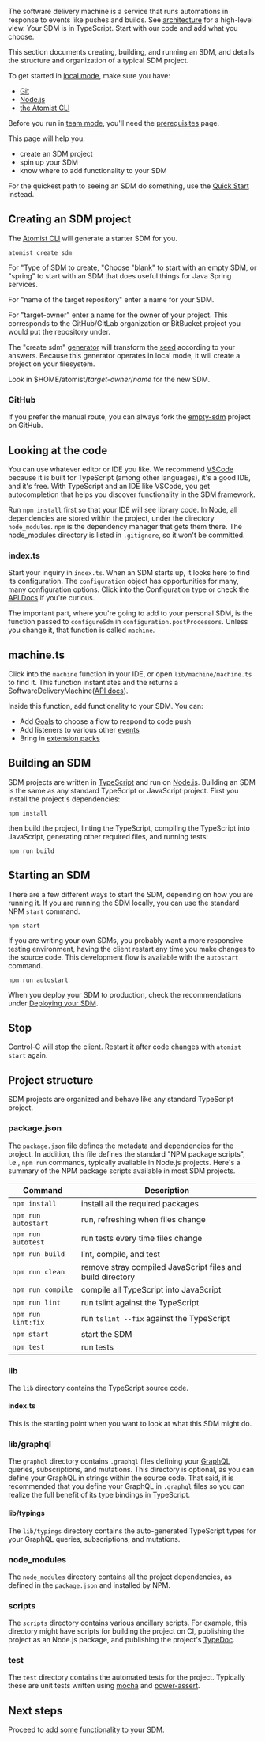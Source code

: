 The software delivery machine is a service that runs automations in response to events
like pushes and builds. See [architecture][] for a high-level view. Your SDM is in TypeScript.
Start with our code and add what you choose.

[architecture]: architecture.md (Atomist SDM Architecture)
[local]: local.md (Atomist SDM Local Mode)
[team]: team.md (Atomist SDM Team Mode)

This section documents creating, building, and running an SDM,
and details the
structure and organization of a typical SDM project.

To get started in [local mode][local], make sure you have:

-   [Git][]
-   [Node.js][prereq-install-node]
-   [the Atomist CLI][prereq-install-cli]

Before you run in [team mode][team], you'll need the [prerequisites][prereq-prereq] page.

This page will help you:

*  create an SDM project
*  spin up your SDM
*  know where to add functionality to your SDM

[git]: https://git-scm.com/downloads  (Install Git)
[prereq-prereq]: ../developer/prerequisites.md (Atomist Automation Prerequisites)
[prereq-install-node]: ../developer/prerequisites.md#nodejs (Install Node.js)
[prereq-install-cli]: ../developer/prerequisites.md#atomist-cli (Install the Atomist CLI)
[quick-start]: ../quick-start.md (Developer Quick Start)

For the quickest path to seeing an SDM do something, use the [Quick Start][quick-start] instead.

## Creating an SDM project

The [Atomist CLI][cli] will generate a starter SDM for you.

```
atomist create sdm
```

For "Type of SDM to create, "Choose "blank" to start with an empty SDM, or "spring" to start with
an SDM that does useful things for Java Spring services.

For "name of the target repository" enter a name for your SDM.

For "target-owner" enter a name for the owner of your project. This corresponds to the 
GitHub/GitLab organization or BitBucket project you would put the repository under.

The "create sdm" [generator](create.md#generator) will transform the [seed][] according
to your answers. Because this generator operates in local mode, it will create a project on your
filesystem.

Look in $HOME/atomist/_target-owner_/_name_ for the new SDM.

[sdm-core]: https://github.com/atomist/sdm-core (Atomist SDM - TypeScript)
[ts]: https://www.typescriptlang.org/ (TypeScript)
[gql]: http://graphql.org/ (GraphQL)
[seed]: https://github.com/atomist-seeds/empty-sdm (Blank SDM Seed Project)

### GitHub

If you prefer the manual route, you can always fork the [empty-sdm][seed]
project on GitHub.

## Looking at the code

You can use whatever editor or IDE you like. We recommend [VSCode][] because
it is built for TypeScript (among other languages), it's a good IDE, and it's free.
With TypeScript and an IDE like VSCode, you get autocompletion that helps you discover
functionality in the SDM framework.

Run `npm install` first so that your IDE will see library code. In Node, all dependencies
are stored within the project, under the directory `node_modules`. `npm` is the dependency manager 
that gets them there. The node_modules directory is listed in `.gitignore`, so it won't be committed.

### index.ts

Start your inquiry in `index.ts`.  When an SDM starts up, it looks here to find its configuration.
The `configuration` object has opportunities for many, many configuration options. Click into the Configuration type
or check the [API Docs][configuration-api-doc] if you're curious.

The important part, where you're going to add to your personal SDM, is the function passed to `configureSdm` in `configuration.postProcessors`. 
Unless you change it, that function is called `machine`.

## machine.ts

Click into the `machine` function in your IDE, or open `lib/machine/machine.ts` to find it. This function instantiates
and the returns a SoftwareDeliveryMachine([API docs][sdm-api-doc]).

Inside this function, add functionality to your SDM. You can:

*  Add [Goals](goal.md) to choose a flow to respond to code push
*  Add listeners to various other [events](events.md)
*  Bring in [extension packs](../pack/index.md)

[sdm-api-doc]: https://atomist.github.io/sdm/interfaces/_lib_api_machine_softwaredeliverymachine_.softwaredeliverymachine.html (API Docs for SoftwareDeliveryMachine)
[configuration-api-doc]: https://atomist.github.io/automation-client/interfaces/_lib_configuration_.configuration.html (API Docs for Configuration type)
[vscode]: https://code.visualstudio.com/ (VS Code IDE)

## Building an SDM

SDM projects are written in [TypeScript][ts] and
run on [Node.js][node].  Building an SDM is the same as
any standard TypeScript or JavaScript project.  First you install the
project's dependencies:

```
npm install
```

then build the project, linting the TypeScript, compiling the
TypeScript into JavaScript, generating other required files, and
running tests:

```
npm run build
```

[node]: https://nodejs.org/en/ (Node.js)

## Starting an SDM

There are a few different ways to start the SDM,
depending on how you are running it.  If you are running the
SDM locally, you can use the standard NPM `start`
command.

```
npm start
```

If you are writing your own SDMs, you probably want a more
responsive testing environment, having the client restart any time you
make changes to the source code.  This development
flow is available with the `autostart` command.

```
npm run autostart
```

When you deploy your SDM to production, check the recommendations under [Deploying your SDM][prod].

[prod]: sdm-deploy.md#production (SDM Production Deployment Considerations)

## Stop

Control-C will stop the client.  Restart it after code changes with
`atomist start` again.

## Project structure

SDM projects are organized and behave like any standard
TypeScript project.

### package.json

The `package.json` file defines the metadata and dependencies for the
project.  In addition, this file defines the standard "NPM package
scripts", i.e., `npm run` commands, typically available in Node.js
projects.  Here's a summary of the NPM package scripts available in
most SDM projects.

Command | Description
------- | ------
`npm install` | install all the required packages
`npm run autostart` | run, refreshing when files change
`npm run autotest` | run tests every time files change
`npm run build` | lint, compile, and test
`npm run clean` | remove stray compiled JavaScript files and build directory
`npm run compile` | compile all TypeScript into JavaScript
`npm run lint` | run tslint against the TypeScript
`npm run lint:fix` | run `tslint --fix` against the TypeScript
`npm start` | start the SDM
`npm test` | run tests

### lib

The `lib` directory contains the TypeScript source code.

#### index.ts

This is the starting point when you want to look at
what this SDM might do. 

### lib/graphql

The `graphql` directory contains `.graphql` files defining
your [GraphQL][gql] queries, subscriptions, and mutations.  This
directory is optional, as you can define your GraphQL in strings
within the source code.  That said, it is recommended that you define
your GraphQL in `.graphql` files so you can realize the full benefit
of its type bindings in TypeScript.

#### lib/typings

The `lib/typings` directory contains the auto-generated TypeScript
types for your GraphQL queries, subscriptions, and mutations.

### node_modules

The `node_modules` directory contains all the project dependencies, as
defined in the `package.json` and installed by NPM.

### scripts

The `scripts` directory contains various ancillary scripts.  For
example, this directory might have scripts for building the project on
CI, publishing the project as an Node.js package, and publishing the
project's [TypeDoc][typedoc].

[typedoc]: http://typedoc.org/ (TypeDoc)

### test

The `test` directory contains the automated tests for the project.
Typically these are unit tests written using [mocha][]
and [power-assert][].

## Next steps

Proceed to [add some functionality][add-functionality] to your SDM.

[mocha]: https://mochajs.org/ (Mocha)
[power-assert]: https://github.com/power-assert-js/power-assert#readme (power-assert)
[cli]: cli.md (Atomist command-line utility)
[add-functionality]: sdm-construct.md (Adding Functionality)